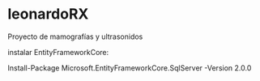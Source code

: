 # leonardoRX
Proyecto de mamografías y ultrasonidos

instalar EntityFrameworkCore:

Install-Package Microsoft.EntityFrameworkCore.SqlServer -Version 2.0.0
